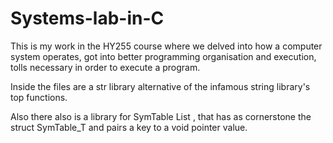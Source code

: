 # Systems-lab-in-C
This is my work in the HY255 course where we delved into how a computer system operates, got into better programming organisation and execution, tolls necessary in order to execute a program.

Inside the files are a str library alternative of the infamous string library's top functions.

Also there also is a library for SymTable List , that has as cornerstone the struct SymTable_T and pairs a key to a void pointer value.
